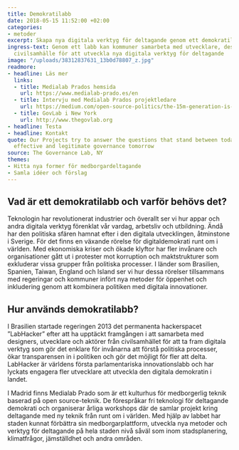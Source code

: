 ```yaml
---
title: Demokratilabb
date: 2018-05-15 11:52:00 +02:00
categories:
- metoder
excerpt: Skapa nya digitala verktyg för deltagande genom ett demokratilabb
ingress-text: Genom ett labb kan kommuner samarbeta med utvecklare, designers och
  civilsamhälle för att utveckla nya digitala verktyg för deltagande
image: "/uploads/38312837631_13b0d78807_z.jpg"
readmore:
- headline: Läs mer
  links:
  - title: Medialab Prados hemsida
    url: https://www.medialab-prado.es/en
  - title: Intervju med Medialab Prados projektledare
    url: https://medium.com/open-source-politics/the-15m-generation-is-fulfilling-its-promise-of-political-renewal-through-podemos-and-madrids-4c8bd3b50fe8
  - title: GovLab i New York
    url: http://www.thegovlab.org
- headline: Testa
- headline: Kontakt
quote: Our Projects try to answer the questions that stand between today and more
  effective and legitimate governance tomorrow
source: The Governance Lab, NY
themes:
- Hitta nya former för medborgardeltagande
- Samla idéer och förslag
---
```


## Vad är ett demokratilabb och varför behövs det?
Teknologin har revolutionerat industrier och överallt ser vi hur appar och andra digitala verktyg förenklat vår vardag, arbetsliv och utbildning. Ändå har den politiska sfären hamnat efter i den digitala utvecklingen, åtminstone i Sverige. För det finns en växande rörelse för digitaldemokrati runt om i världen.  Med ekonomiska kriser och ökade klyftor har fler invånare och organisationer gått ut i protester mot korruption och maktstrukturer som exkluderar vissa grupper från politiska processer. I länder som Brasilien, Spanien, Taiwan, England och Island ser vi hur dessa rörelser tillsammans med regeringar och kommuner infört nya metoder för öppenhet och inkludering genom att kombinera politiken med digitala innovationer. 

## Hur används demokratilabb?
I Brasilien startade regeringen 2013 det permanenta hackerspacet ”LabHacker” efter att ha upptäckt framgången i att samarbeta med designers, utvecklare och aktörer från civilsamhället för att ta fram digitala verktyg som gör det enklare för invånarna att förstå politiska processer, ökar transparensen in i politiken och gör det möjligt för fler att delta. LabHacker är världens första parlamentariska innovationslabb och har lyckats engagera fler utvecklare att utveckla den digitala demokratin i landet. 

I Madrid finns Medialab Prado som är ett kulturhus för medborgerlig teknik baserad på open source-teknik. De förespråkar fri teknologi för deltagande demokrati och organiserar årliga workshops där de samlar projekt kring deltagande med ny teknik från runt om i världen. Med hjälp av labbet har staden kunnat förbättra sin medborgarplattform, utveckla nya metoder och verktyg för deltagande på hela staden nivå såväl som inom stadsplanering, klimatfrågor, jämställdhet och andra områden.